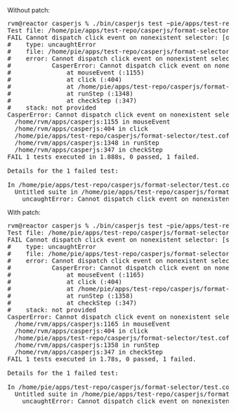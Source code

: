 Without patch:

<pre>
rvm@reactor casperjs % ./bin/casperjs test ~pie/apps/test-repo/casperjs/format-selector/test.coffee
Test file: /home/pie/apps/test-repo/casperjs/format-selector/test.coffee        
FAIL Cannot dispatch click event on nonexistent selector: [object Object]
#    type: uncaughtError
#    file: /home/pie/apps/test-repo/casperjs/format-selector/test.coffee:1155
#    error: Cannot dispatch click event on nonexistent selector: [object Object]
#           CasperError: Cannot dispatch click event on nonexistent selector: [object Object]
#               at mouseEvent (:1155)
#               at click (:404)
#               at /home/pie/apps/test-repo/casperjs/format-selector/test.coffee:12
#               at runStep (:1348)
#               at checkStep (:347)
#    stack: not provided
CasperError: Cannot dispatch click event on nonexistent selector: [object Object]
  /home/rvm/apps/casperjs:1155 in mouseEvent
  /home/rvm/apps/casperjs:404 in click
  /home/pie/apps/test-repo/casperjs/format-selector/test.coffee:12
  /home/rvm/apps/casperjs:1348 in runStep
  /home/rvm/apps/casperjs:347 in checkStep
FAIL 1 tests executed in 1.888s, 0 passed, 1 failed.                            

Details for the 1 failed test:

In /home/pie/apps/test-repo/casperjs/format-selector/test.coffee:1155
  Untitled suite in /home/pie/apps/test-repo/casperjs/format-selector/test.coffee
    uncaughtError: Cannot dispatch click event on nonexistent selector: [object Object]
</pre>

With patch:

<pre>
rvm@reactor casperjs % ./bin/casperjs test ~pie/apps/test-repo/casperjs/format-selector/test.coffee
Test file: /home/pie/apps/test-repo/casperjs/format-selector/test.coffee        
FAIL Cannot dispatch click event on nonexistent selector: [selector type=xpath, path=//missing]
#    type: uncaughtError
#    file: /home/pie/apps/test-repo/casperjs/format-selector/test.coffee:1165
#    error: Cannot dispatch click event on nonexistent selector: [selector type=xpath, path=//missing]
#           CasperError: Cannot dispatch click event on nonexistent selector: [selector type=xpath, path=//missing]
#               at mouseEvent (:1165)
#               at click (:404)
#               at /home/pie/apps/test-repo/casperjs/format-selector/test.coffee:12
#               at runStep (:1358)
#               at checkStep (:347)
#    stack: not provided
CasperError: Cannot dispatch click event on nonexistent selector: [selector type=xpath, path=//missing]
  /home/rvm/apps/casperjs:1165 in mouseEvent
  /home/rvm/apps/casperjs:404 in click
  /home/pie/apps/test-repo/casperjs/format-selector/test.coffee:12
  /home/rvm/apps/casperjs:1358 in runStep
  /home/rvm/apps/casperjs:347 in checkStep
FAIL 1 tests executed in 1.78s, 0 passed, 1 failed.                             

Details for the 1 failed test:

In /home/pie/apps/test-repo/casperjs/format-selector/test.coffee:1165
  Untitled suite in /home/pie/apps/test-repo/casperjs/format-selector/test.coffee
    uncaughtError: Cannot dispatch click event on nonexistent selector: [selector type=xpath, path=//missing]
</pre>
